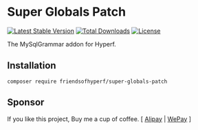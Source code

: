 # Super Globals Patch

[![Latest Stable Version](https://poser.pugx.org/friendsofhyperf/super-globals-patch/v/stable.svg)](https://packagist.org/packages/friendsofhyperf/super-globals-patch)
[![Total Downloads](https://img.shields.io/packagist/dt/friendsofhyperf/super-globals-patch)](https://packagist.org/packages/friendsofhyperf/super-globals-patch)
[![License](https://img.shields.io/packagist/l/friendsofhyperf/super-globals-patch)](https://github.com/friendsofhyperf/super-globals-patch)

The MySqlGrammar addon for Hyperf.

## Installation

```shell
composer require friendsofhyperf/super-globals-patch
```

## Sponsor

If you like this project, Buy me a cup of coffee. [ [Alipay](https://hdj.me/images/alipay.jpg) | [WePay](https://hdj.me/images/wechat-pay.jpg) ]
